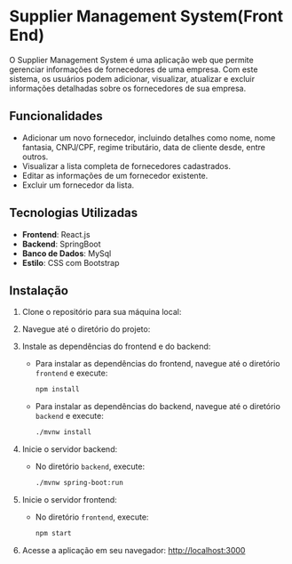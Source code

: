 # Supplier Management System(Front End)

O Supplier Management System é uma aplicação web que permite gerenciar informações de fornecedores de uma empresa. Com este sistema, os usuários podem adicionar, visualizar, atualizar e excluir informações detalhadas sobre os fornecedores de sua empresa.

## Funcionalidades

- Adicionar um novo fornecedor, incluindo detalhes como nome, nome fantasia, CNPJ/CPF, regime tributário, data de cliente desde, entre outros.
- Visualizar a lista completa de fornecedores cadastrados.
- Editar as informações de um fornecedor existente.
- Excluir um fornecedor da lista.

## Tecnologias Utilizadas

- **Frontend**: React.js
- **Backend**: SpringBoot
- **Banco de Dados**: MySql
- **Estilo**: CSS com Bootstrap

## Instalação

1. Clone o repositório para sua máquina local:
2. Navegue até o diretório do projeto:
3. Instale as dependências do frontend e do backend:
    - Para instalar as dependências do frontend, navegue até o diretório `frontend` e execute:
        ```bash
        npm install
        ```
    - Para instalar as dependências do backend, navegue até o diretório `backend` e execute:
        ```bash
        ./mvnw install
        ```

4. Inicie o servidor backend:
    - No diretório `backend`, execute:
        ```bash
        ./mvnw spring-boot:run
        ```

5. Inicie o servidor frontend:
    - No diretório `frontend`, execute:
        ```bash
        npm start
        ```

6. Acesse a aplicação em seu navegador: [http://localhost:3000](http://localhost:3000)
